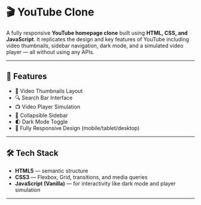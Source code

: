 # 🎬 YouTube Clone

A fully responsive **YouTube homepage clone** built using **HTML, CSS, and JavaScript**. It replicates the design and key features of YouTube including video thumbnails, sidebar navigation, dark mode, and a simulated video player — all without using any APIs.

---

## 🚀 Features

- 🎥 Video Thumbnails Layout
- 🔍 Search Bar Interface
- 📺 Video Player Simulation
- 🧭 Collapsible Sidebar
- 🌓 Dark Mode Toggle
- 📱 Fully Responsive Design (mobile/tablet/desktop)

---

## 🛠️ Tech Stack

- **HTML5** — semantic structure
- **CSS3** — Flexbox, Grid, transitions, and media queries
- **JavaScript (Vanilla)** — for interactivity like dark mode and player simulation

---

        
